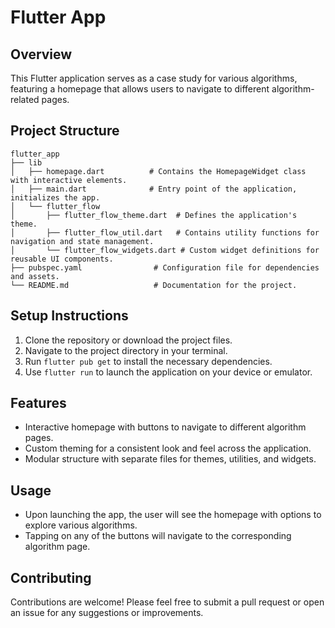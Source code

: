 # Flutter App

## Overview
This Flutter application serves as a case study for various algorithms, featuring a homepage that allows users to navigate to different algorithm-related pages.

## Project Structure
```
flutter_app
├── lib
│   ├── homepage.dart          # Contains the HomepageWidget class with interactive elements.
│   ├── main.dart              # Entry point of the application, initializes the app.
│   └── flutter_flow
│       ├── flutter_flow_theme.dart  # Defines the application's theme.
│       ├── flutter_flow_util.dart   # Contains utility functions for navigation and state management.
│       └── flutter_flow_widgets.dart # Custom widget definitions for reusable UI components.
├── pubspec.yaml                # Configuration file for dependencies and assets.
└── README.md                   # Documentation for the project.
```

## Setup Instructions
1. Clone the repository or download the project files.
2. Navigate to the project directory in your terminal.
3. Run `flutter pub get` to install the necessary dependencies.
4. Use `flutter run` to launch the application on your device or emulator.

## Features
- Interactive homepage with buttons to navigate to different algorithm pages.
- Custom theming for a consistent look and feel across the application.
- Modular structure with separate files for themes, utilities, and widgets.

## Usage
- Upon launching the app, the user will see the homepage with options to explore various algorithms.
- Tapping on any of the buttons will navigate to the corresponding algorithm page.

## Contributing
Contributions are welcome! Please feel free to submit a pull request or open an issue for any suggestions or improvements.